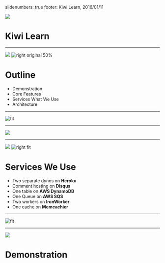 slidenumbers: true
footer: Kiwi Learn, 2016/01/11

![](./img/cover.jpeg)
# Kiwi Learn

---

![](./img/cover.jpeg)
![right original 50%](./img/kiwi.png)
# Outline

- Demonstration
- Core Features
- Services What We Use
- Architecture

---

![fit](./img/overall-view.png)



---
![](./img/threefeature.png)

<!-- ![right fit](./img/feature.png) -->
<!-- - Smart Courses Explore
- Catch the Courses Trend
- Students Interactivity -->

---
![](./img/cover.jpeg)
![right fit](./img/services.png)

# Services We Use

- Two separate dynos on **Heroku**
- Comment hosting on **Disqus**
- One table on **AWS DynamoDB**
- One Queue on **AWS SQS**
- Two workers on **IronWorker**
- One cache on **Memcachier**

---
![fit](./img/arch.png)

---

![](./img/cover.jpeg)

# Demonstration
